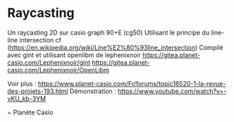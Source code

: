 # Raycasting

Un raycasting 2D sur casio graph 90+E (cg50)
Utilisant le principe du line-line intersection cf (https://en.wikipedia.org/wiki/Line%E2%80%93line_intersection)
Compilé avec gint et utilisant openlibm de lephenixnoir https://gitea.planet-casio.com/Lephenixnoir/gint https://gitea.planet-casio.com/Lephenixnoir/OpenLibm

Voir plus : https://www.planet-casio.com/Fr/forums/topic16520-1-la-revue-des-projets-193.html
Démonstration : https://www.youtube.com/watch?v=-vKU_kb-3YM

~ Planète Casio
